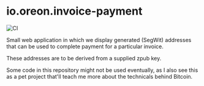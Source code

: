 # io.oreon.invoice-payment

![CI](https://github.com/Robin-Hoodie/invoice-payment/actions/workflows/code-quality.yml/badge.svg)

Small web application in which we display generated (SegWit) addresses that can be used to complete payment for a particular invoice.

These addresses are to be derived from a supplied zpub key.

Some code in this repository might not be used eventually, as I also see this as a pet project that'll teach me more about the technicals behind Bitcoin.
